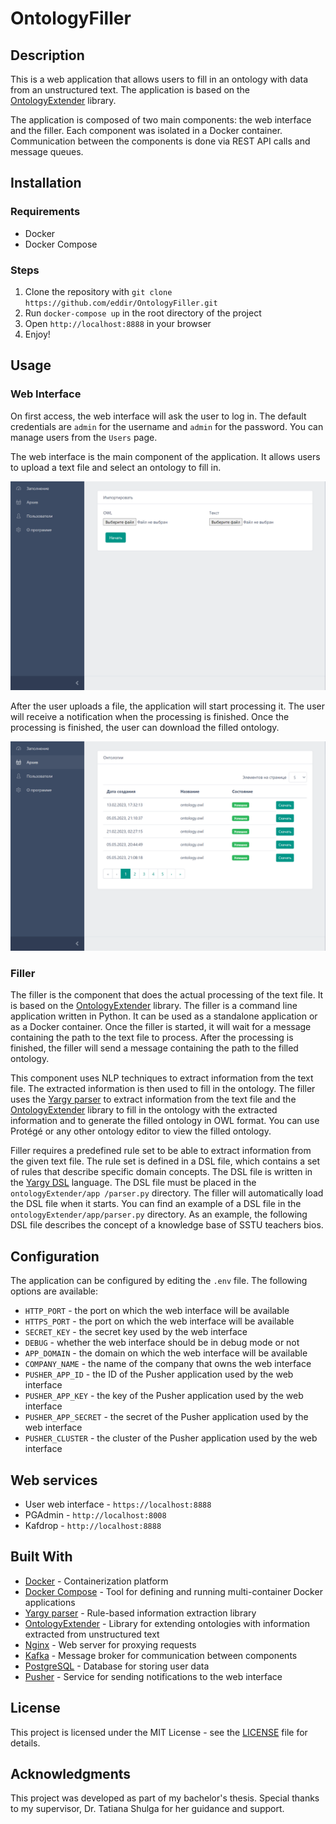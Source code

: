 # OntologyFiller

## Description

This is a web application that allows users to fill in an ontology with data from an unstructured text. The
application is based on the [OntologyExtender](https://github.com/W1nterFox/OntologyExtender) library. 

The application is composed of two main components: the web interface and the filler. Each component
was isolated in a Docker container. Communication between the components is done via REST API calls and message queues.

## Installation

### Requirements

- Docker
- Docker Compose

### Steps

1. Clone the repository with `git clone https://github.com/eddir/OntologyFiller.git`
2. Run `docker-compose up` in the root directory of the project
3. Open `http://localhost:8888` in your browser
4. Enjoy!

## Usage

### Web Interface

On first access, the web interface will ask the user to log in. The default credentials are `admin` for the username 
and `admin` for the password. You can manage users from the `Users` page.

The web interface is the main component of the application. It allows users to upload a text file and select an ontology
to fill in. 

![Web Interface](/.github/images/screen1.png)

After the user uploads a file, the application will start processing it. The user will receive a notification when the
processing is finished. Once the processing is finished, the user can download the filled ontology.

![Web Interface](/.github/images/screen2.png)

### Filler

The filler is the component that does the actual processing of the text file. It is based on the
[OntologyExtender](https://github.com/W1nterFox/OntologyExtender) library. The filler is a command line application
written in Python. It can be used as a standalone application or as a Docker container. Once the filler is started, it
will wait for a message containing the path to the text file to process. After the processing is finished, the filler
will send a message containing the path to the filled ontology.

This component uses NLP techniques to extract information from the text file. The extracted information is then used to
fill in the ontology. The filler uses the [Yargy parser](https://github.com/natasha/yargy) to extract information from
the text file and the [OntologyExtender](https://github.com/W1nterFox/OntologyExtender) library to fill in the ontology
with the extracted information and to generate the filled ontology in OWL format. You can use Protégé or any other
ontology editor to view the filled ontology.

Filler requires a predefined rule set to be able to extract information from the given text file. The rule set is
defined in a DSL file, which contains a set of rules that describe specific domain concepts. The DSL file is written in
the [Yargy DSL](https://habr.com/ru/articles/349864/) language. The DSL file must be placed in the `ontologyExtender/app
/parser.py` directory. The filler will automatically load the DSL file when it starts. You can find an example of a DSL
file in the `ontologyExtender/app/parser.py` directory. As an example, the following DSL file describes the concept of
a knowledge base of SSTU teachers bios.

## Configuration

The application can be configured by editing the `.env` file. The following options are available:

- `HTTP_PORT` - the port on which the web interface will be available
- `HTTPS_PORT` - the port on which the web interface will be available
- `SECRET_KEY` - the secret key used by the web interface
- `DEBUG` - whether the web interface should be in debug mode or not
- `APP_DOMAIN` - the domain on which the web interface will be available
- `COMPANY_NAME` - the name of the company that owns the web interface
- `PUSHER_APP_ID` - the ID of the Pusher application used by the web interface
- `PUSHER_APP_KEY` - the key of the Pusher application used by the web interface
- `PUSHER_APP_SECRET` - the secret of the Pusher application used by the web interface
- `PUSHER_CLUSTER` - the cluster of the Pusher application used by the web interface

## Web services

- User web interface - `https://localhost:8888`
- PGAdmin - `http://localhost:8008`
- Kafdrop - `http://localhost:8888`

## Built With

- [Docker](https://www.docker.com/) - Containerization platform
- [Docker Compose](https://docs.docker.com/compose/) - Tool for defining and running multi-container Docker applications
- [Yargy parser](https://github.com/natasha/yargy) - Rule-based information extraction library
- [OntologyExtender](https://github.com/w1nterfox/ontologyextender) - Library for extending ontologies with information
  extracted from unstructured text
- [Nginx](https://www.nginx.com/) - Web server for proxying requests
- [Kafka](https://kafka.apache.org/) - Message broker for communication between components
- [PostgreSQL](https://www.postgresql.org/) - Database for storing user data
- [Pusher](https://pusher.com/) - Service for sending notifications to the web interface

## License

This project is licensed under the MIT License - see the [LICENSE](LICENSE) file for details.

## Acknowledgments

This project was developed as part of my bachelor's thesis. Special thanks to my supervisor, Dr. Tatiana Shulga for her
guidance and support.